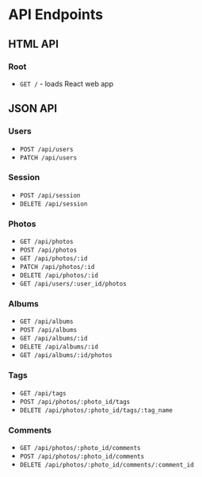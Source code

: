 # API Endpoints

## HTML API

### Root

- `GET /` - loads React web app

## JSON API

### Users

- `POST /api/users`
- `PATCH /api/users`

### Session

- `POST /api/session`
- `DELETE /api/session`

### Photos

- `GET /api/photos`
- `POST /api/photos`
- `GET /api/photos/:id`
- `PATCH /api/photos/:id`
- `DELETE /api/photos/:id`
-  `GET /api/users/:user_id/photos`

### Albums

- `GET /api/albums`
- `POST /api/albums`
- `GET /api/albums/:id`
- `DELETE /api/albums/:id`
- `GET /api/albums/:id/photos`

### Tags

- `GET /api/tags`
- `POST /api/photos/:photo_id/tags`
- `DELETE /api/photos/:photo_id/tags/:tag_name`
<!-- query string -->
### Comments

- `GET /api/photos/:photo_id/comments`
- `POST /api/photos/:photo_id/comments`
- `DELETE /api/photos/:photo_id/comments/:comment_id`

